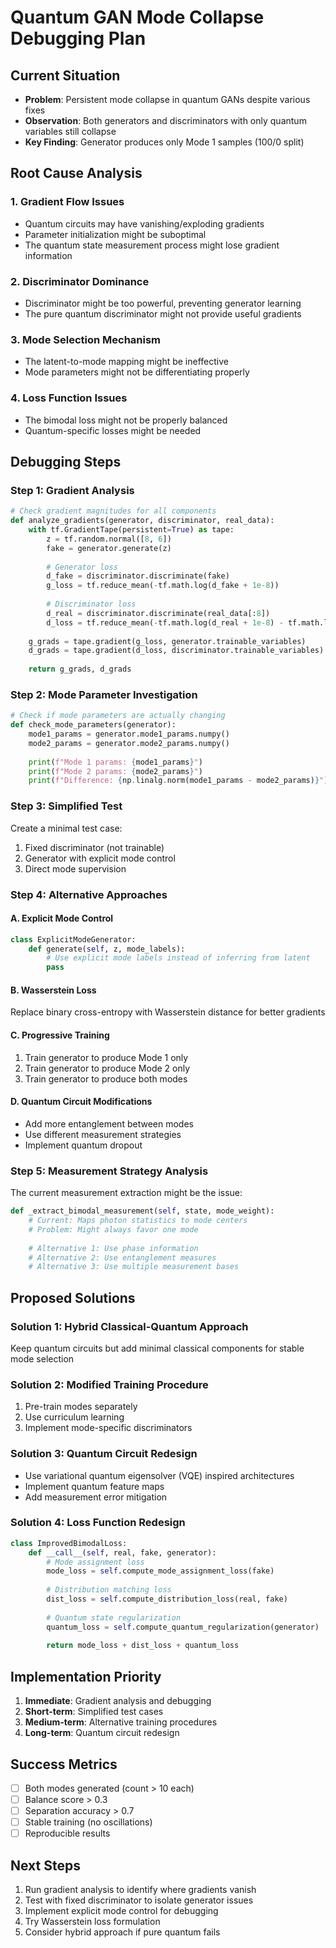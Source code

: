 # Quantum GAN Mode Collapse Debugging Plan

## Current Situation
- **Problem**: Persistent mode collapse in quantum GANs despite various fixes
- **Observation**: Both generators and discriminators with only quantum variables still collapse
- **Key Finding**: Generator produces only Mode 1 samples (100/0 split)

## Root Cause Analysis

### 1. **Gradient Flow Issues**
- Quantum circuits may have vanishing/exploding gradients
- Parameter initialization might be suboptimal
- The quantum state measurement process might lose gradient information

### 2. **Discriminator Dominance**
- Discriminator might be too powerful, preventing generator learning
- The pure quantum discriminator might not provide useful gradients

### 3. **Mode Selection Mechanism**
- The latent-to-mode mapping might be ineffective
- Mode parameters might not be differentiating properly

### 4. **Loss Function Issues**
- The bimodal loss might not be properly balanced
- Quantum-specific losses might be needed

## Debugging Steps

### Step 1: Gradient Analysis
```python
# Check gradient magnitudes for all components
def analyze_gradients(generator, discriminator, real_data):
    with tf.GradientTape(persistent=True) as tape:
        z = tf.random.normal([8, 6])
        fake = generator.generate(z)
        
        # Generator loss
        d_fake = discriminator.discriminate(fake)
        g_loss = tf.reduce_mean(-tf.math.log(d_fake + 1e-8))
        
        # Discriminator loss
        d_real = discriminator.discriminate(real_data[:8])
        d_loss = tf.reduce_mean(-tf.math.log(d_real + 1e-8) - tf.math.log(1 - d_fake + 1e-8))
    
    g_grads = tape.gradient(g_loss, generator.trainable_variables)
    d_grads = tape.gradient(d_loss, discriminator.trainable_variables)
    
    return g_grads, d_grads
```

### Step 2: Mode Parameter Investigation
```python
# Check if mode parameters are actually changing
def check_mode_parameters(generator):
    mode1_params = generator.mode1_params.numpy()
    mode2_params = generator.mode2_params.numpy()
    
    print(f"Mode 1 params: {mode1_params}")
    print(f"Mode 2 params: {mode2_params}")
    print(f"Difference: {np.linalg.norm(mode1_params - mode2_params)}")
```

### Step 3: Simplified Test
Create a minimal test case:
1. Fixed discriminator (not trainable)
2. Generator with explicit mode control
3. Direct mode supervision

### Step 4: Alternative Approaches

#### A. Explicit Mode Control
```python
class ExplicitModeGenerator:
    def generate(self, z, mode_labels):
        # Use explicit mode labels instead of inferring from latent
        pass
```

#### B. Wasserstein Loss
Replace binary cross-entropy with Wasserstein distance for better gradients

#### C. Progressive Training
1. Train generator to produce Mode 1 only
2. Train generator to produce Mode 2 only  
3. Train generator to produce both modes

#### D. Quantum Circuit Modifications
- Add more entanglement between modes
- Use different measurement strategies
- Implement quantum dropout

### Step 5: Measurement Strategy Analysis
The current measurement extraction might be the issue:
```python
def _extract_bimodal_measurement(self, state, mode_weight):
    # Current: Maps photon statistics to mode centers
    # Problem: Might always favor one mode
    
    # Alternative 1: Use phase information
    # Alternative 2: Use entanglement measures
    # Alternative 3: Use multiple measurement bases
```

## Proposed Solutions

### Solution 1: Hybrid Classical-Quantum Approach
Keep quantum circuits but add minimal classical components for stable mode selection

### Solution 2: Modified Training Procedure
1. Pre-train modes separately
2. Use curriculum learning
3. Implement mode-specific discriminators

### Solution 3: Quantum Circuit Redesign
- Use variational quantum eigensolver (VQE) inspired architectures
- Implement quantum feature maps
- Add measurement error mitigation

### Solution 4: Loss Function Redesign
```python
class ImprovedBimodalLoss:
    def __call__(self, real, fake, generator):
        # Mode assignment loss
        mode_loss = self.compute_mode_assignment_loss(fake)
        
        # Distribution matching loss
        dist_loss = self.compute_distribution_loss(real, fake)
        
        # Quantum state regularization
        quantum_loss = self.compute_quantum_regularization(generator)
        
        return mode_loss + dist_loss + quantum_loss
```

## Implementation Priority

1. **Immediate**: Gradient analysis and debugging
2. **Short-term**: Simplified test cases
3. **Medium-term**: Alternative training procedures
4. **Long-term**: Quantum circuit redesign

## Success Metrics

- [ ] Both modes generated (count > 10 each)
- [ ] Balance score > 0.3
- [ ] Separation accuracy > 0.7
- [ ] Stable training (no oscillations)
- [ ] Reproducible results

## Next Steps

1. Run gradient analysis to identify where gradients vanish
2. Test with fixed discriminator to isolate generator issues
3. Implement explicit mode control for debugging
4. Try Wasserstein loss formulation
5. Consider hybrid approach if pure quantum fails

